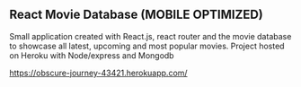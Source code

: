 ## React Movie Database (MOBILE OPTIMIZED)



Small application created with React.js, react router and the movie database to showcase all latest, upcoming and most popular movies.
Project hosted on Heroku with Node/express and Mongodb 

https://obscure-journey-43421.herokuapp.com/







